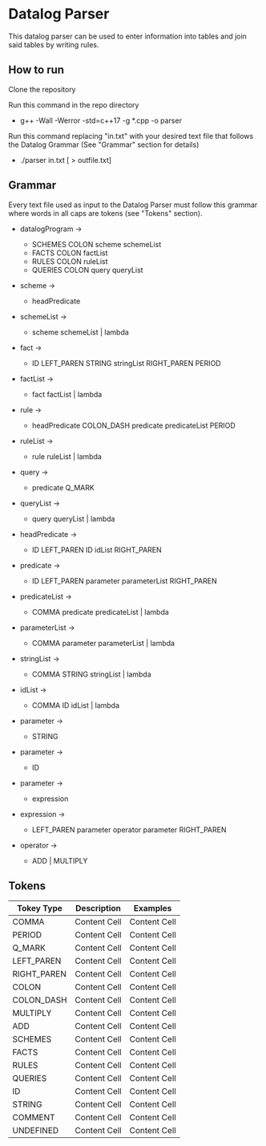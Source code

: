 # Datalog Parser

This datalog parser can be used to enter information into tables and join said tables by writing rules.

## How to run ##

Clone the repository

Run this command in the repo directory
* g++ -Wall -Werror -std=c++17 -g \*.cpp -o parser

Run this command replacing "in.txt" with your desired text file that follows the Datalog Grammar (See "Grammar" section for details)
* ./parser in.txt [ > outfile.txt]


## Grammar ##

Every text file used as input to the Datalog Parser must follow this grammar where words in all caps are tokens (see "Tokens" section).

* datalogProgram	-> 	
	* SCHEMES COLON scheme schemeList	
	* FACTS COLON factList 
	* RULES COLON ruleList 
	* QUERIES COLON query queryList


* scheme   	-> 	
	* headPredicate
* schemeList	->	
	* scheme schemeList | lambda
* fact    	->	
	* ID LEFT_PAREN STRING stringList RIGHT_PAREN PERIOD
* factList	->	
	* fact factList | lambda
* rule    	->
	* headPredicate COLON_DASH predicate predicateList PERIOD
* ruleList	->	
	* rule ruleList | lambda
* query	        ->      
	* predicate Q_MARK
* queryList	->	
	* query queryList | lambda





* headPredicate	->	
	* ID LEFT_PAREN ID idList RIGHT_PAREN
* predicate	->	
	* ID LEFT_PAREN parameter parameterList RIGHT_PAREN

* predicateList	->	
	* COMMA predicate predicateList | lambda
* parameterList	-> 	
	* COMMA parameter parameterList | lambda
* stringList	-> 	
	* COMMA STRING stringList | lambda
* idList  	-> 	
	* COMMA ID idList | lambda

* parameter	->	
	* STRING
* parameter	->	
	* ID
* parameter	->	
	* expression

* expression	-> 	
	* LEFT_PAREN parameter operator parameter RIGHT_PAREN
* operator	->	
	* ADD | MULTIPLY

## Tokens
Tokey Type  | Description | Examples
------------- | ------------- | -------------
COMMA  | Content Cell  | Content Cell
PERIOD  | Content Cell  | Content Cell
Q_MARK  | Content Cell  | Content Cell
LEFT_PAREN  | Content Cell  | Content Cell
RIGHT_PAREN  | Content Cell  | Content Cell
COLON  | Content Cell  | Content Cell
COLON_DASH  | Content Cell  | Content Cell
MULTIPLY  | Content Cell  | Content Cell
ADD  | Content Cell  | Content Cell
SCHEMES  | Content Cell  | Content Cell
FACTS  | Content Cell  | Content Cell
RULES  | Content Cell  | Content Cell
QUERIES  | Content Cell  | Content Cell
ID  | Content Cell  | Content Cell
STRING  | Content Cell  | Content Cell
COMMENT  | Content Cell  | Content Cell
UNDEFINED  | Content Cell  | Content Cell

